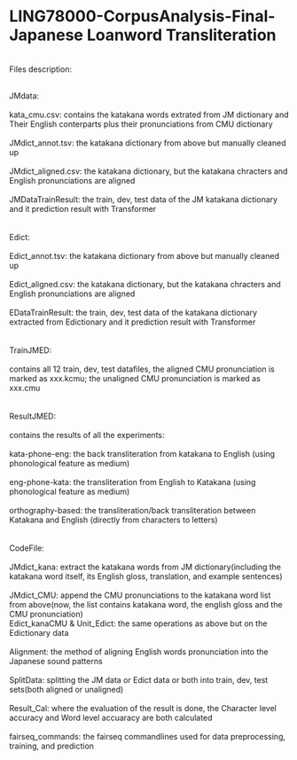 # LING78000-CorpusAnalysis-Final-Japanese Loanword Transliteration

<br />Files description:

<br />JMdata:
<br />
<br />      kata_cmu.csv: contains the katakana words extrated from JM dictionary and Their English conterparts plus their pronunciations from CMU dictionary
<br />
<br />      JMdict_annot.tsv: the katakana dictionary from above but manually cleaned up
<br />
<br />      JMdict_aligned.csv: the katakana dictionary, but the katakana chracters and English pronunciations are aligned
<br />
<br />      JMDataTrainResult: the train, dev, test data of the JM katakana dictionary and it prediction result with Transformer
<br />
<br />
<br />Edict:
<br />
<br />      Edict_annot.tsv: the katakana dictionary from above but manually cleaned up
<br />
<br />      Edict_aligned.csv: the katakana dictionary, but the katakana chracters and English pronunciations are aligned
<br />
<br />      EDataTrainResult: the train, dev, test data of the katakana dictionary extracted from Edictionary and it prediction result with Transformer
<br />
<br />
<br />TrainJMED:
<br />
<br />      contains all 12 train, dev, test datafiles, the aligned CMU pronunciation is marked as xxx.kcmu; the unaligned CMU pronunciation is marked as xxx.cmu
<br />
<br />
<br />ResultJMED:
<br />
<br />      contains the results of all the experiments:
<br />
<br />      kata-phone-eng: the back transliteration from katakana to English (using phonological feature as medium)
<br />
<br />      eng-phone-kata: the transliteration from English to Katakana (using phonological feature as medium)
<br />
<br />      orthography-based: the transliteration/back transliteration between Katakana and English (directly from characters to letters)
<br />
<br />
<br />CodeFile:
<br />
<br />      JMdict_kana: extract the katakana words from JM dictionary(including the katakana word itself, its English gloss, translation, and example sentences)
<br />
<br />      JMdict_CMU: append the CMU pronunciations to the katakana word list from above(now, the list contains katakana word, the english gloss and the CMU pronunciation)
<br />      Edict_kanaCMU & Unit_Edict: the same operations as above but on the Edictionary data
<br />
<br />      Alignment: the method of aligning English words pronunciation into the Japanese sound patterns
<br />
<br />      SplitData: splitting the JM data or Edict data or both into train, dev, test sets(both aligned or unaligned)
<br />
<br />      Result_Cal: where the evaluation of the result is done, the Character level accuracy and Word level accuaracy are both calculated
<br />
<br />      fairseq_commands: the fairseq commandlines used for data preprocessing, training, and prediction

